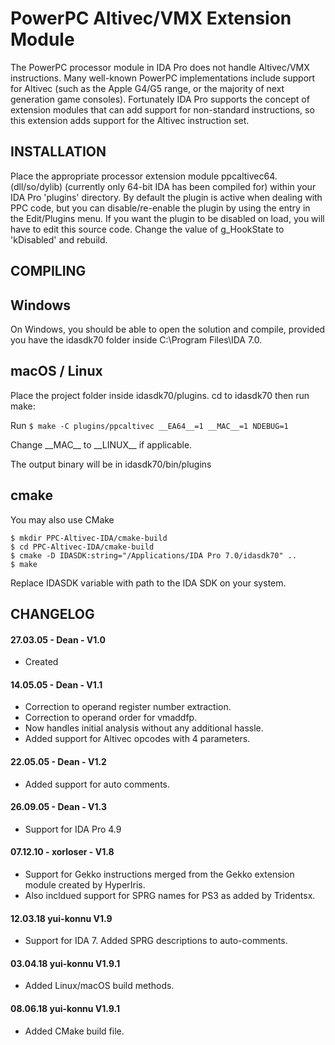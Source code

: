 

# PowerPC Altivec/VMX Extension Module

The PowerPC processor module in IDA Pro does not handle Altivec/VMX instructions. Many
well-known PowerPC implementations include support for Altivec (such as the Apple G4/G5 range,
or the majority of next generation game consoles). Fortunately IDA Pro supports the concept of
extension modules that can add support for non-standard instructions, so this extension adds
support for the Altivec instruction set.

INSTALLATION
------------
Place the appropriate processor extension module ppcaltivec64.(dll/so/dylib) (currently only 64-bit IDA has been compiled for)
within your IDA Pro 'plugins' directory. By default the plugin is active when dealing with PPC code, but
you can disable/re-enable the plugin by using the entry in the Edit/Plugins menu. If you want
the plugin to be disabled on load, you will have to edit this source code. Change the value of
g_HookState to 'kDisabled' and rebuild.

COMPILING
------------

## Windows
On Windows, you should be able to open the solution and compile, provided you have the idasdk70 folder inside C:\Program Files\IDA 7.0.

## macOS / Linux
Place the project folder inside idasdk70/plugins. cd to idasdk70 then run make:

Run
`$ make -C plugins/ppcaltivec __EA64__=1 __MAC__=1 NDEBUG=1`

Change \_\_MAC\_\_ to \_\_LINUX\_\_ if applicable.

The output binary will be in idasdk70/bin/plugins

## cmake
You may also use CMake

`$ mkdir PPC-Altivec-IDA/cmake-build`  
`$ cd PPC-Altivec-IDA/cmake-build`  
`$ cmake -D IDASDK:string="/Applications/IDA Pro 7.0/idasdk70" ..`  
`$ make`  

Replace IDASDK variable with path to the IDA SDK on your system.


CHANGELOG
------------
#### 27.03.05 - Dean - V1.0
* Created

#### 14.05.05 - Dean - V1.1
* Correction to operand register number extraction.
* Correction to operand order for vmaddfp.
* Now handles initial analysis without any additional hassle.
* Added support for Altivec opcodes with 4 parameters.

#### 22.05.05 - Dean - V1.2
* Added support for auto comments.

#### 26.09.05 - Dean - V1.3
* Support for IDA Pro 4.9

#### 07.12.10 - xorloser - V1.8
* Support for Gekko instructions merged from the Gekko extension module created by HyperIris.
* Also incldued support for SPRG names for PS3 as added by Tridentsx.

#### 12.03.18  yui-konnu   V1.9
* Support for IDA 7. Added SPRG descriptions to auto-comments.

#### 03.04.18  yui-konnu   V1.9.1
* Added Linux/macOS build methods.

#### 08.06.18  yui-konnu   V1.9.1
* Added CMake build file.
